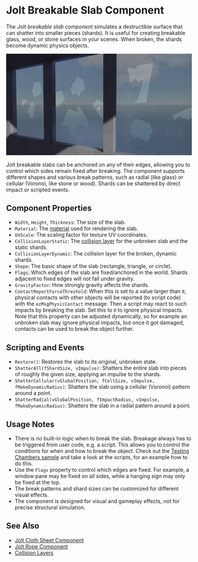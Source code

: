 # Jolt Breakable Slab Component

The *Jolt breakable slab component* simulates a destructible surface that can shatter into smaller pieces (shards). It is useful for creating breakable glass, wood, or stone surfaces in your scenes. When broken, the shards become dynamic physics objects.

![Jolt Breakable Slab](media/jolt-breakable-slab.jpg)

Jolt breakable slabs can be anchored on any of their edges, allowing you to control which sides remain fixed after breaking. The component supports different shapes and various break patterns, such as radial (like glass) or cellular (Voronoi, like stone or wood). Shards can be shattered by direct impact or scripted events.

## Component Properties

* `Width`, `Height`, `Thickness`: The size of the slab.
* `Material`: The [material](../../../materials/materials-overview.md) used for rendering the slab.
* `UVScale`: The scaling factor for texture UV coordinates.
* `CollisionLayerStatic`: The [collision layer](../collision-shapes/jolt-collision-layers.md) for the unbroken slab and the static shards.
* `CollisionLayerDynamic`: The collision layer for the broken, dynamic shards.
* `Shape`: The basic shape of the slab (rectangle, triangle, or circle).
* `Flags`: Which edges of the slab are fixed/anchored in the world. Shards adjacent to fixed edges will not fall under gravity.
* `GravityFactor`: How strongly gravity affects the shards.
* `ContactReportForceThreshold`: When this is set to a value larger than `0`, physical contacts with other objects will be reported (to script code) with the `ezMsgPhysicContact` message. Then a script may react to such impacts by breaking the slab. Set this to `0` to ignore physical impacts. Note that this property can be adjusted dynamically, so for example an unbroken slab may ignore physical impacts, but once it got damaged, contacts can be used to break the object further.

## Scripting and Events

* `Restore()`: Restores the slab to its original, unbroken state.
* `ShatterAll(fShardSize, vImpulse)`: Shatters the entire slab into pieces of roughly the given size, applying an impulse to the shards.
* `ShatterCellular(vGlobalPosition, fCellSize, vImpulse, fMakeDynamicRadius)`: Shatters the slab using a cellular (Voronoi) pattern around a point.
* `ShatterRadial(vGlobalPosition, fImpactRadius, vImpulse, fMakeDynamicRadius)`: Shatters the slab in a radial pattern around a point.

## Usage Notes

* There is no built-in logic when to break the slab. Breakage always has to be triggered from user code, e.g. a script. This allows you to control the conditions for when and how to break the object. Check out the [Testing Chambers sample](../../../../samples/testing-chambers.md) and take a look at the scripts, for an example how to do this.
* Use the `Flags` property to control which edges are fixed. For example, a window pane may be fixed on all sides, while a hanging sign may only be fixed at the top.
* The break patterns and shard sizes can be customized for different visual effects.
* The component is designed for visual and gameplay effects, not for precise structural simulation.

## See Also

* [Jolt Cloth Sheet Component](jolt-cloth-sheet-component.md)
* [Jolt Rope Component](jolt-rope-component.md)
* [Collision Layers](../collision-shapes/jolt-collision-layers.md)
